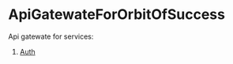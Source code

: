 # ApiGatewateForOrbitOfSuccess

Api gatewate for services:
1. [Auth](https://github.com/Homyakadze14/AuthMicroservice)
